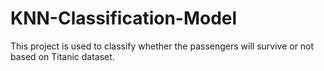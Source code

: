 # KNN-Classification-Model
This project is used to classify whether the passengers will survive or not based on Titanic dataset.
